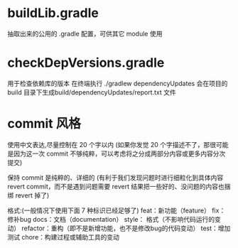 # buildLib.gradle
  抽取出来的公用的 .gradle 配置，可供其它 module 使用

# checkDepVersions.gradle
  用于检查依赖库的版本
  在终端执行  ./gradlew dependencyUpdates 会在项目的 build 目录下生成build/dependencyUpdates/report.txt 文件

# commit 风格
  使用中文表达,尽量控制在 20 个字以内
  (如果你发觉 20 个字描述不了，那很可能是因为这一次 commit 不够纯粹，可以考虑将之分成两部分内容或更多内容分次提交)

  保持 commit 是纯粹的、详细的
  (有利于我们发现问题时进行细粒化到具体内容 revert commit，而不是遇到问题需要 revert 结果把一些好的、没问题的内容也捆绑 revert 掉了)

  格式:(一般情况下使用下面 7 种标识已经足够了)
  feat：新功能（feature）
  fix：修补bug
  docs：文档（documentation）
  style： 格式（不影响代码运行的变动）
  refactor：重构（即不是新增功能，也不是修改bug的代码变动）
  test：增加测试
  chore：构建过程或辅助工具的变动






